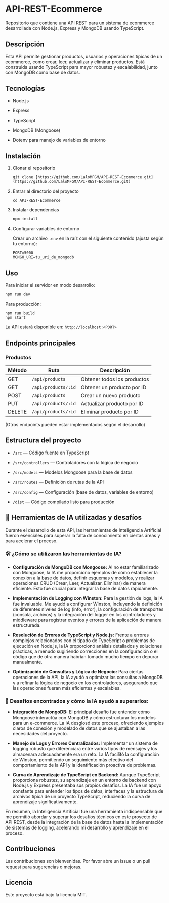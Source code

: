 # API-REST-Ecommerce

Repositorio que contiene una API REST para un sistema de ecommerce desarrollada con Node.js, Express y MongoDB usando TypeScript.

## Descripción

Esta API permite gestionar productos, usuarios y operaciones típicas de un ecommerce, como crear, leer, actualizar y eliminar productos. Está construida usando TypeScript para mayor robustez y escalabilidad, junto con MongoDB como base de datos.

## Tecnologías

* Node.js

* Express

* TypeScript

* MongoDB (Mongoose)

* Dotenv para manejo de variables de entorno

## Instalación

1. Clonar el repositorio

   ```
   git clone [https://github.com/LaloMFGM/API-REST-Ecommerce.git](https://github.com/LaloMFGM/API-REST-Ecommerce.git)
   
   ```

2. Entrar al directorio del proyecto

   ```
   cd API-REST-Ecommerce
   
   ```

3. Instalar dependencias

   ```
   npm install
   
   ```

4. Configurar variables de entorno

   Crear un archivo `.env` en la raíz con el siguiente contenido (ajusta según tu entorno):

   ```
   PORT=5000
   MONGO_URI=tu_uri_de_mongodb
   
   ```

## Uso

Para iniciar el servidor en modo desarrollo:

```
npm run dev

```

Para producción:

```
npm run build
npm start

```

La API estará disponible en: `http://localhost:<PORT>`

## Endpoints principales

### Productos

| Método | Ruta                   | Descripción               |
| ------ | ---------------------- | ------------------------- |
| GET    | `/api/products`        | Obtener todos los productos |
| GET    | `/api/products/:id`    | Obtener un producto por ID |
| POST   | `/api/products`        | Crear un nuevo producto   |
| PUT    | `/api/products/:id`    | Actualizar producto por ID |
| DELETE | `/api/products/:id`    | Eliminar producto por ID  |

(Otros endpoints pueden estar implementados según el desarrollo)

## Estructura del proyecto

* `/src` — Código fuente en TypeScript

* `/src/controllers` — Controladores con la lógica de negocio

* `/src/models` — Modelos Mongoose para la base de datos

* `/src/routes` — Definición de rutas de la API

* `/src/config` — Configuración (base de datos, variables de entorno)

* `/dist` — Código compilado listo para producción

## 🤖 Herramientas de IA utilizadas y desafíos

Durante el desarrollo de esta API, las herramientas de Inteligencia Artificial fueron esenciales para superar la falta de conocimiento en ciertas áreas y para acelerar el proceso.

### 🛠️ ¿Cómo se utilizaron las herramientas de IA?

* **Configuración de MongoDB con Mongoose:** Al no estar familiarizado con Mongoose, la IA me proporcionó ejemplos de cómo establecer la conexión a la base de datos, definir esquemas y modelos, y realizar operaciones CRUD (Crear, Leer, Actualizar, Eliminar) de manera eficiente. Esto fue crucial para integrar la base de datos rápidamente.

* **Implementación de Logging con Winston:** Para la gestión de logs, la IA fue invaluable. Me ayudó a configurar Winston, incluyendo la definición de diferentes niveles de log (info, error), la configuración de transportes (consola, archivos) y la integración del logger en los controladores y middleware para registrar eventos y errores de la aplicación de manera estructurada.

* **Resolución de Errores de TypeScript y Node.js:** Frente a errores complejos relacionados con el tipado de TypeScript o problemas de ejecución en Node.js, la IA proporcionó análisis detallados y soluciones prácticas, a menudo sugiriendo correcciones en la configuración o el código que de otra manera habrían tomado mucho tiempo en depurar manualmente.

* **Optimización de Consultas y Lógica de Negocio:** Para ciertas operaciones de la API, la IA ayudó a optimizar las consultas a MongoDB y a refinar la lógica de negocio en los controladores, asegurando que las operaciones fueran más eficientes y escalables.

### 🚧 Desafíos encontrados y cómo la IA ayudó a superarlos:

* **Integración de MongoDB:** El principal desafío fue entender cómo Mongoose interactúa con MongoDB y cómo estructurar los modelos para un e-commerce. La IA desglosó este proceso, ofreciendo ejemplos claros de conexión y modelado de datos que se ajustaban a las necesidades del proyecto.

* **Manejo de Logs y Errores Centralizados:** Implementar un sistema de logging robusto que diferenciara entre varios tipos de mensajes y los almacenara adecuadamente era un reto. La IA facilitó la configuración de Winston, permitiendo un seguimiento más efectivo del comportamiento de la API y la identificación proactiva de problemas.

* **Curva de Aprendizaje de TypeScript en Backend:** Aunque TypeScript proporciona robustez, su aprendizaje en un entorno de backend con Node.js y Express presentaba sus propios desafíos. La IA fue un apoyo constante para entender los tipos de datos, interfaces y la estructura de archivos típica de un proyecto TypeScript, reduciendo la curva de aprendizaje significativamente.

En resumen, la Inteligencia Artificial fue una herramienta indispensable que me permitió abordar y superar los desafíos técnicos en este proyecto de API REST, desde la integración de la base de datos hasta la implementación de sistemas de logging, acelerando mi desarrollo y aprendizaje en el proceso.

## Contribuciones

Las contribuciones son bienvenidas. Por favor abre un issue o un pull request para sugerencias o mejoras.

## Licencia

Este proyecto está bajo la licencia MIT.